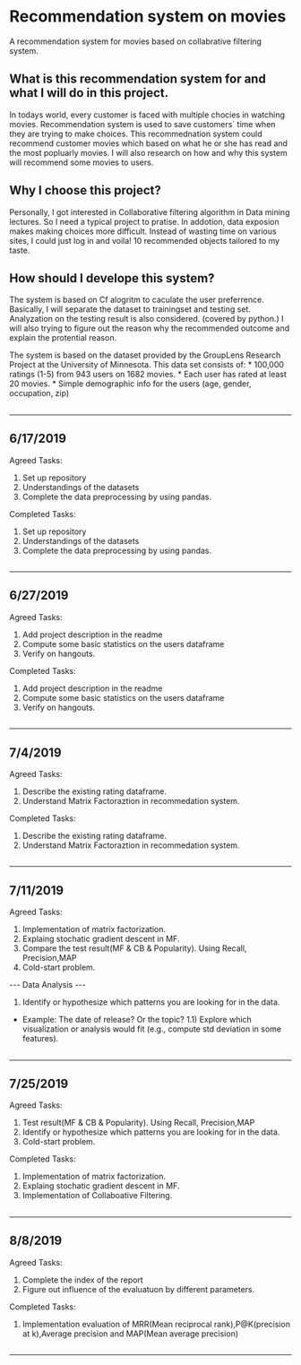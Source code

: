 # Recommendation system on movies
A recommendation system for movies based on collabrative filtering system.

## What is this recommendation system for and what I will do in this project.
  In todays world, every customer is faced with multiple chocies in watching movies. Recommendation system is used to save customers` time when they are trying to make choices.
  This recommednation system could recommend customer movies which based on what he or she has read and the most popluarly movies.
  I will also research on how and why this system will recommend some movies to users. 
## Why I choose this project?
  Personally, I got interested in Collaborative filtering algorithm in Data mining lectures. So I need a typical project to pratise.
  In addotion, data exposion makes making choices more difficult. Instead of wasting time on various sites, I could just log in and voila! 10 recommended objects tailored to my taste.
## How should I develope this system?
 The system is based on Cf alogritm to caculate the user preferrence. Basically, I will separate the dataset to trainingset and testing set. Analyzation on the testing result is also considered. (covered by python.)
 I will also trying to figure out the reason why the recommended outcome and explain the protential reason.
 
  The system is based on the dataset provided by the GroupLens Research Project
at the University of Minnesota.
   This data set consists of:
	 * 100,000 ratings (1-5) from 943 users on 1682 movies. 
	 * Each user has rated at least 20 movies. 
         * Simple demographic info for the users (age, gender, occupation, zip)
##
---------------------
## 6/17/2019 

Agreed Tasks:
1. Set up repository 
2. Understandings of the datasets 
3. Complete the data preprocessing by using pandas. 

Completed Tasks:
1. Set up repository 
2. Understandings of the datasets 
3. Complete the data preprocessing by using pandas. 
##
---------------------
## 6/27/2019 

Agreed Tasks:
1. Add project description in the readme
2. Compute some basic statistics on the users dataframe
3. Verify on hangouts.

Completed Tasks:
1. Add project description in the readme
2. Compute some basic statistics on the users dataframe
3. Verify on hangouts. 
##
---------------------
## 7/4/2019
Agreed Tasks:
1. Describe the existing rating dataframe.
2. Understand Matrix Factoraztion in recommedation system.

Completed Tasks:
1. Describe the existing rating dataframe.
2. Understand Matrix Factoraztion in recommedation system.
##
-------------------
## 7/11/2019
Agreed Tasks:
1. Implementation of matrix factorization.
2. Explaing stochatic gradient descent in MF.
3. Compare the test result(MF & CB & Popularity). Using Recall, Precision,MAP
4. Cold-start problem.

--- Data Analysis ---
1) Identify or hypothesize which patterns you are looking for in the data.
- Example: The date of release? Or the topic?
1.1) Explore which visualization or analysis would fit (e.g., compute std deviation in some features).
##
-------------------
## 7/25/2019
Agreed Tasks:
1. Test result(MF & CB & Popularity). Using Recall, Precision,MAP
2. Identify or hypothesize which patterns you are looking for in the data.
3. Cold-start problem.

Completed Tasks:
1. Implementation of matrix factorization.
2. Explaing stochatic gradient descent in MF.
3. Implementation of Collaboative Filtering.
##
-------------------
## 8/8/2019
Agreed Tasks:
1. Complete the index of the report
2. Figure out influence of the evaluatuon by different parameters.

Completed Tasks:
1. Implementation evaluation of MRR(Mean reciprocal rank),P@K(precision at k),Average precision and MAP(Mean average precision)
##
-------------------

